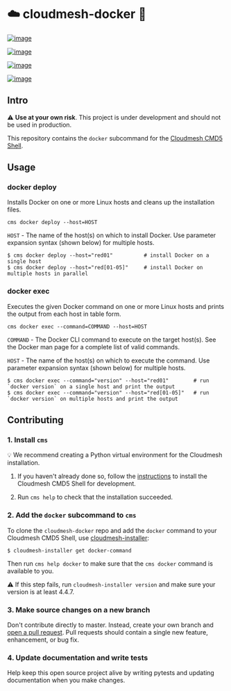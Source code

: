 :cloud: cloudmesh-docker :whale:
=============

[![image](https://img.shields.io/travis/TankerHQ/cloudmesh-bar.svg?branch=master)](https://travis-ci.org/TankerHQ/cloudmesn-bar)

[![image](https://img.shields.io/pypi/pyversions/cloudmesh-bar.svg)](https://pypi.org/project/cloudmesh-bar)

[![image](https://img.shields.io/pypi/v/cloudmesh-bar.svg)](https://pypi.org/project/cloudmesh-bar/)

[![image](https://img.shields.io/github/license/TankerHQ/python-cloudmesh-bar.svg)](https://github.com/TankerHQ/python-cloudmesh-bar/blob/master/LICENSE)

## Intro

:warning: **Use at your own risk**. This project is under development and should not be used in production.

This repository contains the `docker` subcommand for the [Cloudmesh CMD5 Shell](https://github.com/cloudmesh/cloudmesh.cmd5).

## Usage

### docker deploy

Installs Docker on one or more Linux hosts and cleans up the installation files.

`cms docker deploy --host=HOST`

`HOST` - The name of the host(s) on which to install Docker. Use parameter expansion syntax (shown below) for multiple hosts.

```
$ cms docker deploy --host="red01"          # install Docker on a single host
$ cms docker deploy --host="red[01-05]"     # install Docker on multiple hosts in parallel
```

### docker exec

Executes the given Docker command on one or more Linux hosts and prints the output from each host in table form.

`cms docker exec --command=COMMAND --host=HOST`

`COMMAND` - The Docker CLI command to execute on the target host(s). See the Docker man page for a complete list of valid commands.

`HOST` - The name of the host(s) on which to execute the command. Use parameter expansion syntax (shown below) for multiple hosts.

```
$ cms docker exec --command="version" --host="red01"        # run `docker version` on a single host and print the output
$ cms docker exec --command="version" --host="red[01-05]"   # run `docker version` on multiple hosts and print the output
```

## Contributing

### 1. Install `cms`

:bulb: We recommend creating a Python virtual environment for the Cloudmesh installation.

1. If you haven't already done so, follow the [instructions](https://github.com/cloudmesh/get#notice---developer-install-with-cloudmesh-installer) to install the Cloudmesh CMD5 Shell for development.

2. Run `cms help` to check that the installation succeeded.

### 2. Add the `docker` subcommand to `cms`

To clone the `cloudmesh-docker` repo and add the `docker` command to your Cloudmesh CMD5 Shell, use [cloudmesh-installer](https://github.com/cloudmesh/cloudmesh-installer):

```
$ cloudmesh-installer get docker-command
```

Then run `cms help docker` to make sure that the `cms docker` command is available to you.

:warning: If this step fails, run `cloudmesh-installer version` and make sure your version is at least 4.4.7.

### 3. Make source changes on a new branch

Don't contribute directly to master. Instead, create your own branch and [open a pull request](https://github.com/cloudmesh/cloudmesh-docker/compare). Pull requests should contain a single new feature, enhancement, or bug fix.

### 4. Update documentation and write tests

Help keep this open source project alive by writing pytests and updating documentation when you make changes.

